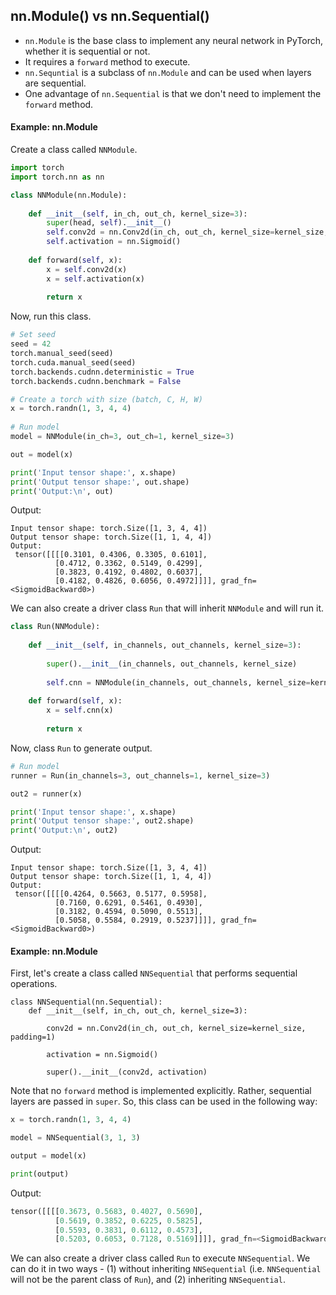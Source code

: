 ## nn.Module() vs nn.Sequential()
* `nn.Module` is the base class to implement any neural network in PyTorch, whether it is sequential or not.
* It requires a `forward` method to execute.
* `nn.Sequntial` is a subclass of `nn.Module` and can be used when layers are sequential.
* One advantage of `nn.Sequential` is that we don't need to implement the `forward` method.


#### Example: nn.Module

Create a class called `NNModule`.

```python
import torch
import torch.nn as nn

class NNModule(nn.Module):
    
    def __init__(self, in_ch, out_ch, kernel_size=3):        
        super(head, self).__init__()        
        self.conv2d = nn.Conv2d(in_ch, out_ch, kernel_size=kernel_size, padding=1)        
        self.activation = nn.Sigmoid()
        
    def forward(self, x):        
        x = self.conv2d(x)        
        x = self.activation(x)
        
        return x
```
Now, run this class.

```python
# Set seed        
seed = 42
torch.manual_seed(seed)
torch.cuda.manual_seed(seed)
torch.backends.cudnn.deterministic = True
torch.backends.cudnn.benchmark = False        

# Create a torch with size (batch, C, H, W)        
x = torch.randn(1, 3, 4, 4)        
    
# Run model
model = NNModule(in_ch=3, out_ch=1, kernel_size=3)

out = model(x)

print('Input tensor shape:', x.shape)
print('Output tensor shape:', out.shape)
print('Output:\n', out) 
```
Output:
```
Input tensor shape: torch.Size([1, 3, 4, 4])
Output tensor shape: torch.Size([1, 1, 4, 4])
Output:
 tensor([[[[0.3101, 0.4306, 0.3305, 0.6101],
          [0.4712, 0.3362, 0.5149, 0.4299],
          [0.3823, 0.4192, 0.4802, 0.6037],
          [0.4182, 0.4826, 0.6056, 0.4972]]]], grad_fn=<SigmoidBackward0>)
```

We can also create a driver class `Run` that will inherit `NNModule` and will run it.

```python
class Run(NNModule):
    
    def __init__(self, in_channels, out_channels, kernel_size=3):
        
        super().__init__(in_channels, out_channels, kernel_size)
        
        self.cnn = NNModule(in_channels, out_channels, kernel_size=kernel_size)
        
    def forward(self, x):
        x = self.cnn(x)
        
        return x   
```
Now, class `Run` to generate output.

```python
# Run model
runner = Run(in_channels=3, out_channels=1, kernel_size=3)

out2 = runner(x)

print('Input tensor shape:', x.shape)
print('Output tensor shape:', out2.shape)
print('Output:\n', out2)  
```
Output:
```
Input tensor shape: torch.Size([1, 3, 4, 4])
Output tensor shape: torch.Size([1, 1, 4, 4])
Output:
 tensor([[[[0.4264, 0.5663, 0.5177, 0.5958],
          [0.7160, 0.6291, 0.5461, 0.4930],
          [0.3182, 0.4594, 0.5090, 0.5513],
          [0.5058, 0.5584, 0.2919, 0.5237]]]], grad_fn=<SigmoidBackward0>)
```
#### Example: nn.Module
First, let's create a class called `NNSequential` that performs sequential operations. 

```pyhon
class NNSequential(nn.Sequential):
    def __init__(self, in_ch, out_ch, kernel_size=3):
        
        conv2d = nn.Conv2d(in_ch, out_ch, kernel_size=kernel_size, padding=1)
        
        activation = nn.Sigmoid()
        
        super().__init__(conv2d, activation)
```

Note that no `forward` method is implemented explicitly. Rather, sequential layers are passed in `super`. So, this class can be used in the following way:

```python
x = torch.randn(1, 3, 4, 4)

model = NNSequential(3, 1, 3)

output = model(x)

print(output)
```

Output:
```python
tensor([[[[0.3673, 0.5683, 0.4027, 0.5690],
          [0.5619, 0.3852, 0.6225, 0.5825],
          [0.5593, 0.3831, 0.6112, 0.4573],
          [0.5203, 0.6053, 0.7128, 0.5169]]]], grad_fn=<SigmoidBackward0>)
```
We can also create a driver class called `Run` to execute `NNSequential`. We can do it in two ways - (1) without inheriting `NNSequential` (i.e. `NNSequential` will not be the parent class of `Run`), and (2) inheriting `NNSequential`.

